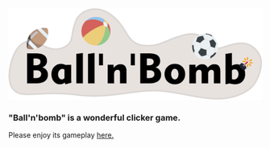 
![Logo.png](https://github.com/vitosbat/ballandbomb/blob/main/Assets/Sprites/logo.png?raw=true)

### "Ball'n'bomb" is a wonderful clicker game.

Please enjoy its gameplay [here.](https://vitosbat.itch.io/ballnbomb)


